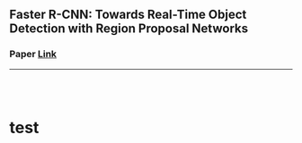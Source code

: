 ## Faster R-CNN: Towards Real-Time Object Detection with Region Proposal Networks
### Paper [Link](https://arxiv.org/pdf/1506.01497.pdf)
___
<br><br>

# test
